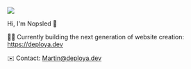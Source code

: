 ![](https://komarev.com/ghpvc/?username=Nopsled&style=flat-square)

Hi, I'm Nopsled 👋

👨‍💻 Currently building the next generation of website creation: https://deploya.dev


✉️ Contact: Martin@deploya.dev
